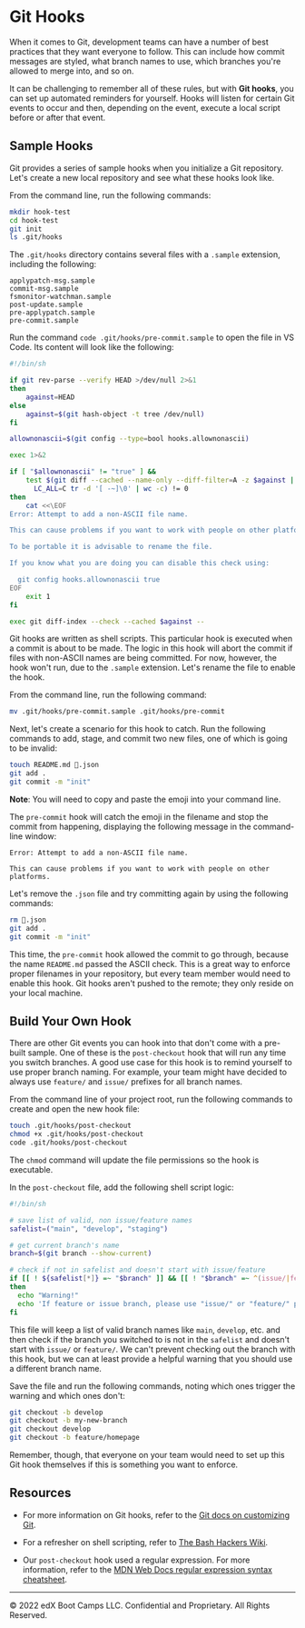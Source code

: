 # Git Hooks

When it comes to Git, development teams can have a number of best practices that they want everyone to follow. This can include how commit messages are styled, what branch names to use, which branches you're allowed to merge into, and so on.

It can be challenging to remember all of these rules, but with **Git hooks**, you can set up automated reminders for yourself. Hooks will listen for certain Git events to occur and then, depending on the event, execute a local script before or after that event.

## Sample Hooks

Git provides a series of sample hooks when you initialize a Git repository. Let's create a new local repository and see what these hooks look like.

From the command line, run the following commands:

```bash
mkdir hook-test
cd hook-test
git init
ls .git/hooks
```

The `.git/hooks` directory contains several files with a `.sample` extension, including the following:

```text
applypatch-msg.sample
commit-msg.sample
fsmonitor-watchman.sample
post-update.sample
pre-applypatch.sample
pre-commit.sample
```

Run the command `code .git/hooks/pre-commit.sample` to open the file in VS Code. Its content will look like the following:

```bash
#!/bin/sh

if git rev-parse --verify HEAD >/dev/null 2>&1
then
	against=HEAD
else
	against=$(git hash-object -t tree /dev/null)
fi

allownonascii=$(git config --type=bool hooks.allownonascii)

exec 1>&2

if [ "$allownonascii" != "true" ] &&
	test $(git diff --cached --name-only --diff-filter=A -z $against |
	  LC_ALL=C tr -d '[ -~]\0' | wc -c) != 0
then
	cat <<\EOF
Error: Attempt to add a non-ASCII file name.

This can cause problems if you want to work with people on other platforms.

To be portable it is advisable to rename the file.

If you know what you are doing you can disable this check using:

  git config hooks.allownonascii true
EOF
	exit 1
fi

exec git diff-index --check --cached $against --
```

Git hooks are written as shell scripts. This particular hook is executed when a commit is about to be made. The logic in this hook will abort the commit if files with non-ASCII names are being committed. For now, however, the hook won't run, due to the `.sample` extension. Let's rename the file to enable the hook.

From the command line, run the following command:

```bash
mv .git/hooks/pre-commit.sample .git/hooks/pre-commit
```

Next, let's create a scenario for this hook to catch. Run the following commands to add, stage, and commit two new files, one of which is going to be invalid:

```bash
touch README.md 🔨.json
git add .
git commit -m "init"
```

**Note**: You will need to copy and paste the emoji into your command line.

The `pre-commit` hook will catch the emoji in the filename and stop the commit from happening, displaying the following message in the command-line window:

```text
Error: Attempt to add a non-ASCII file name.

This can cause problems if you want to work with people on other platforms.
```

Let's remove the `.json` file and try committing again by using the following commands:

```bash
rm 🔨.json
git add .
git commit -m "init"
```

This time, the `pre-commit` hook allowed the commit to go through, because the name `README.md` passed the ASCII check. This is a great way to enforce proper filenames in your repository, but every team member would need to enable this hook. Git hooks aren't pushed to the remote; they only reside on your local machine.

## Build Your Own Hook

There are other Git events you can hook into that don't come with a pre-built sample. One of these is the `post-checkout` hook that will run any time you switch branches. A good use case for this hook is to remind yourself to use proper branch naming. For example, your team might have decided to always use `feature/` and `issue/` prefixes for all branch names.

From the command line of your project root, run the following commands to create and open the new hook file:

```bash
touch .git/hooks/post-checkout
chmod +x .git/hooks/post-checkout
code .git/hooks/post-checkout
```

The `chmod` command will update the file permissions so the hook is executable.

In the `post-checkout` file, add the following shell script logic:

```bash
#!/bin/sh

# save list of valid, non issue/feature names
safelist=("main", "develop", "staging")

# get current branch's name
branch=$(git branch --show-current)

# check if not in safelist and doesn't start with issue/feature
if [[ ! ${safelist[*]} =~ "$branch" ]] && [[ ! "$branch" =~ ^(issue/|feature/).* ]]
then
  echo "Warning!"
  echo 'If feature or issue branch, please use "issue/" or "feature/" prefix.'
fi
```

This file will keep a list of valid branch names like `main`, `develop`, etc. and then check if the branch you switched to is not in the `safelist` and doesn't start with `issue/` or `feature/`. We can't prevent checking out the branch with this hook, but we can at least provide a helpful warning that you should use a different branch name.

Save the file and run the following commands, noting which ones trigger the warning and which ones don't:

```bash
git checkout -b develop
git checkout -b my-new-branch
git checkout develop
git checkout -b feature/homepage
```

Remember, though, that everyone on your team would need to set up this Git hook themselves if this is something you want to enforce.

## Resources

* For more information on Git hooks, refer to the [Git docs on customizing Git](https://git-scm.com/book/en/v2/Customizing-Git-Git-Hooks).

* For a refresher on shell scripting, refer to [The Bash Hackers Wiki](https://wiki.bash-hackers.org/).

* Our `post-checkout` hook used a regular expression. For more information, refer to the [MDN Web Docs regular expression syntax cheatsheet](https://developer.mozilla.org/en-US/docs/Web/JavaScript/Guide/Regular_Expressions/Cheatsheet).

---
© 2022 edX Boot Camps LLC. Confidential and Proprietary. All Rights Reserved.
